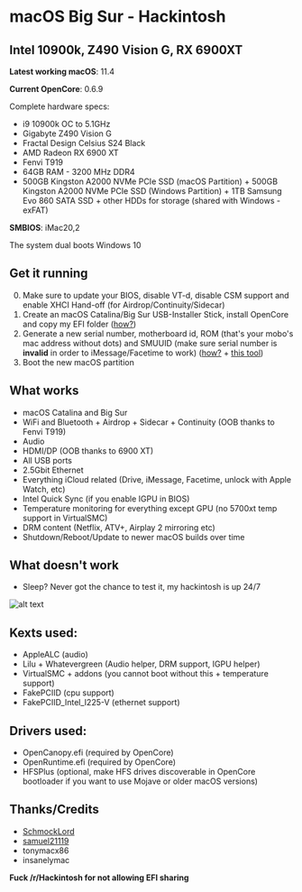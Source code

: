 # macOS Big Sur - Hackintosh
## Intel 10900k, Z490 Vision G, RX 6900XT

**Latest working macOS**: 11.4

**Current OpenCore**: 0.6.9

Complete hardware specs:
- i9 10900k OC to 5.1GHz
- Gigabyte Z490 Vision G
- Fractal Design Celsius S24 Black 
- AMD Radeon RX 6900 XT
- Fenvi T919
- 64GB RAM - 3200 MHz DDR4
- 500GB Kingston A2000 NVMe PCIe SSD (macOS Partition) + 500GB Kingston A2000 NVMe PCIe SSD (Windows Partition) + 1TB Samsung Evo 860 SATA SSD + other HDDs for storage (shared with Windows - exFAT)

**SMBIOS**: iMac20,2

The system dual boots Windows 10

## Get it running
0. Make sure to update your BIOS, disable VT-d, disable CSM support and enable XHCI Hand-off (for Airdrop/Continuity/Sidecar)
1. Create an macOS Catalina/Big Sur USB-Installer Stick, install OpenCore and copy my EFI folder ([how?](https://github.com/SchmockLord/Hackintosh-Intel-i9-10900k-Gigabyte-Z490-Vision-D#installation-notes))
2. Generate a new serial number, motherboard id, ROM (that's your mobo's mac address without dots) and SMUUID (make sure serial number is **invalid** in order to iMessage/Facetime to work) ([how?](https://hackintosh.gitbook.io/-r-hackintosh-vanilla-desktop-guide/config.plist-per-hardware/skylake#explanation-5) + [this tool](http://mackie100projects.altervista.org/download-clover-configurator/))
3. Boot the new macOS partition

## What works
- macOS Catalina and Big Sur
- WiFi and Bluetooth + Airdrop + Sidecar + Continuity (OOB thanks to Fenvi T919)
- Audio
- HDMI/DP (OOB thanks to 6900 XT)
- All USB ports
- 2.5Gbit Ethernet
- Everything iCloud related (Drive, iMessage, Facetime, unlock with Apple Watch, etc)
- Intel Quick Sync (if you enable IGPU in BIOS)
- Temperature monitoring for everything except GPU (no 5700xt temp support in VirtualSMC)
- DRM content (Netflix, ATV+, Airplay 2 mirroring etc)
- Shutdown/Reboot/Update to newer macOS builds over time

## What doesn't work
- Sleep? Never got the chance to test it, my hackintosh is up 24/7

![alt text](https://i.imgur.com/NtHc8uK.jpg "neofetch")

## Kexts used:
- AppleALC (audio)
- Lilu + Whatevergreen (Audio helper, DRM support, IGPU helper)
- VirtualSMC + addons (you cannot boot without this + temperature support)
- FakePCIID (cpu support)
- FakePCIID_Intel_I225-V (ethernet support)

## Drivers used:
- OpenCanopy.efi (required by OpenCore)
- OpenRuntime.efi (required by OpenCore)
- HFSPlus (optional, make HFS drives discoverable in OpenCore bootloader if you want to use Mojave or older macOS versions)

## Thanks/Credits
- [SchmockLord](https://github.com/SchmockLord/Hackintosh-Intel-i9-10900k-Gigabyte-Z490-Vision-D)
- [samuel21119](https://github.com/samuel21119/Intel-i9-10900-Gigabyte-Z490-Vision-G-Hackintosh)
- tonymacx86
- insanelymac


**Fuck /r/Hackintosh for not allowing EFI sharing**
